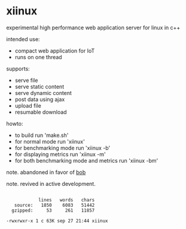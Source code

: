 # xiinux

experimental high performance web application server for linux in c++

intended use:
* compact web application for IoT
* runs on one thread

supports:
* serve file
* serve static content
* serve dynamic content
* post data using ajax
* upload file
* resumable download

howto:
* to build run 'make.sh'
* for normal mode run 'xiinux'
* for benchmarking mode run 'xiinux -b'
* for displaying metrics run 'xiinux -m'
* for both benchmarking mode and metrics run 'xiinux -bm'

note. abandoned in favor of [bob](https://github.com/calint/bob)

note. revived in active development.

```

            lines   words   chars
   source:   1850    6083   51442
  gzipped:     53     261   11857

-rwxrwxr-x 1 c 63K sep 27 21:44 xiinux

```
